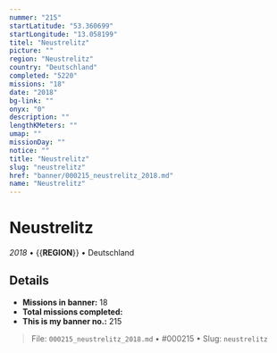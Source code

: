 ```yaml
---
nummer: "215"
startLatitude: "53.360699"
startLongitude: "13.058199"
titel: "Neustrelitz"
picture: ""
region: "Neustrelitz"
country: "Deutschland"
completed: "5220"
missions: "18"
date: "2018"
bg-link: ""
onyx: "0"
description: ""
lengthKMeters: ""
umap: ""
missionDay: ""
notice: ""
title: "Neustrelitz"
slug: "neustrelitz"
href: "banner/000215_neustrelitz_2018.md"
name: "Neustrelitz"
---
```

# Neustrelitz

*2018* • {{__REGION__}} • Deutschland





## Details

- **Missions in banner:** 18
- **Total missions completed:** 
- **This is my banner no.:** 215






> File: `000215_neustrelitz_2018.md` • #000215 • Slug: `neustrelitz`
